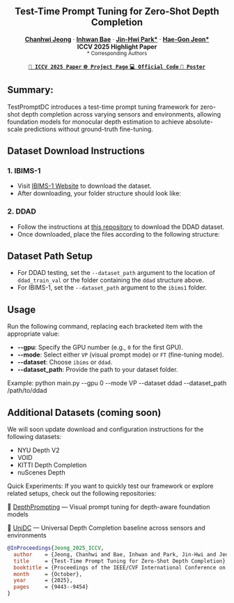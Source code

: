 <h2 align="center">Test-Time Prompt Tuning for Zero-Shot Depth Completion</h2> <p align="center"> <a href="https://chanhwijeong.github.io/"><strong>Chanhwi Jeong</strong></a> · <a href="https://inhwanbae.github.io/"><strong>Inhwan Bae</strong></a> · <a href="https://jinhwipark.com/"><strong>Jin-Hwi Park*</strong></a> · <a href="https://scholar.google.com/citations?user=Ei00xroAAAAJ"><strong>Hae-Gon Jeon*</strong></a> <br> <strong>ICCV 2025 Highlight Paper</strong><br> <sub>* Corresponding Authors</sub> </p> <p align="center"> <a href="https://openaccess.thecvf.com/content/ICCV2025/html/Jeong_Test-Time_Prompt_Tuning_for_Zero-Shot_Depth_Completion_ICCV_2025_paper.html"> <strong><code>📄 ICCV 2025 Paper</code></strong> </a> <a href="https://www.jinhwipark.com/Depth-with-Sensors"> <strong><code>🌐 Project Page</code></strong> </a> <a href="https://github.com/JinhwiPark/TestPromptDC"> <strong><code>💻 Official Code</code></strong> </a> <a href="https://drive.google.com/file/d/1Gf-fgmjf02NKN8Ykv3nYIcNQmm5eUYFA/view"> <strong><code>🧩 Poster</code></strong> </a> </p>


## Summary:
TestPromptDC introduces a test-time prompt tuning framework for zero-shot depth completion across varying sensors and environments,
allowing foundation models for monocular depth estimation to achieve absolute-scale predictions without ground-truth fine-tuning.

## Dataset Download Instructions

### 1. IBIMS-1

- Visit [IBIMS-1 Website](https://www.asg.ed.tum.de/lmf/ibims1/) to download the dataset.
- After downloading, your folder structure should look like:


### 2. DDAD

- Follow the instructions at [this repository](https://github.com/bartn8/vppdc?tab=readme-ov-file#floppy_disk-datasets) to download the DDAD dataset.
- Once downloaded, place the files according to the following structure:


## Dataset Path Setup

- For DDAD testing, set the `--dataset_path` argument to the location of `ddad_train_val` or the folder containing the `ddad` structure above.
- For IBIMS-1, set the `--dataset_path` argument to the `ibims1` folder.

## Usage

Run the following command, replacing each bracketed item with the appropriate value:

- **--gpu**: Specify the GPU number (e.g., `0` for the first GPU).
- **--mode**: Select either `VP` (visual prompt mode) or `FT` (fine-tuning mode).
- **--dataset**: Choose `ibims` or `ddad`.
- **--dataset_path**: Provide the path to your dataset folder.

Example:
python main.py --gpu 0 --mode VP --dataset ddad --dataset_path /path/to/ddad

## Additional Datasets (coming soon)

We will soon update download and configuration instructions for the following datasets:

- NYU Depth V2
- VOID
- KITTI Depth Completion
- nuScenes Depth

Quick Experiments: 
If you want to quickly test our framework or explore related setups, check out the following repositories:

🔹 [DepthPrompting](https://github.com/JinhwiPark/DepthPrompting)
 — Visual prompt tuning for depth-aware foundation models
 
🔹 [UniDC](https://github.com/JinhwiPark/UniDC)
 — Universal Depth Completion baseline across sensors and environments

```bibtex
@InProceedings{Jeong_2025_ICCV,
  author    = {Jeong, Chanhwi and Bae, Inhwan and Park, Jin-Hwi and Jeon, Hae-Gon},
  title     = {Test-Time Prompt Tuning for Zero-Shot Depth Completion},
  booktitle = {Proceedings of the IEEE/CVF International Conference on Computer Vision (ICCV)},
  month     = {October},
  year      = {2025},
  pages     = {9443--9454}
}
```
